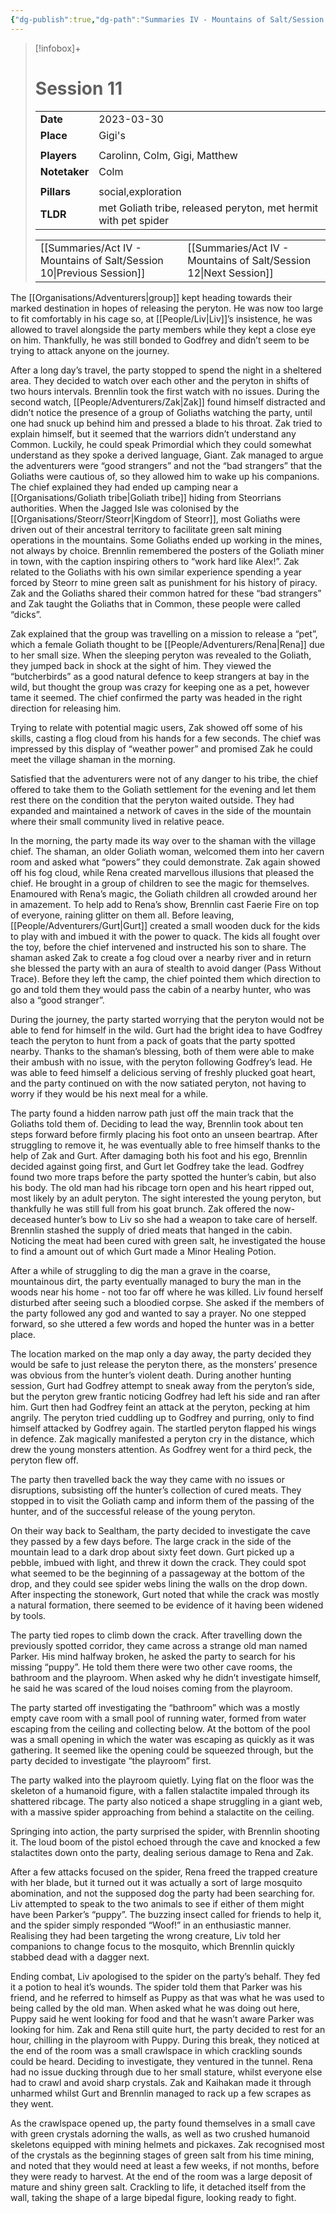 ```yaml
---
{"dg-publish":true,"dg-path":"Summaries IV - Mountains of Salt/Session 11.md","permalink":"/summaries-iv-mountains-of-salt/session-11/","tags":["session"]}
---
```


> [!infobox]+
> # Session 11
> 
> | | |
> | --- | --- |
> | **Date** | 2023-03-30 |
> | **Place** | Gigi's |
> | | | 
> | **Players** | Carolinn, Colm, Gigi, Matthew |
> | **Notetaker** | Colm |
> | | | 
> | **Pillars** | social,exploration | 
> | **TLDR** | met Goliath tribe, released peryton, met hermit with pet spider |
> 
> | | |
> | --- | --- |
> | [[Summaries/Act IV - Mountains of Salt/Session 10\|Previous Session]] | [[Summaries/Act IV - Mountains of Salt/Session 12\|Next Session]] |

The [[Organisations/Adventurers\|group]] kept heading towards their marked destination in hopes of releasing the peryton. He was now too large to fit comfortably in his cage so, at [[People/Liv\|Liv]]’s insistence, he was allowed to travel alongside the party members while they kept a close eye on him. Thankfully, he was still bonded to Godfrey and didn’t seem to be trying to attack anyone on the journey.

After a long day’s travel, the party stopped to spend the night in a sheltered area. They decided to watch over each other and the peryton in shifts of two hours intervals. Brennlin took the first watch with no issues. During the second watch, [[People/Adventurers/Zak\|Zak]] found himself distracted and didn’t notice the presence of a group of Goliaths watching the party, until one had snuck up behind him and pressed a blade to his throat. Zak tried to explain himself, but it seemed that the warriors didn’t understand any Common. Luckily, he could speak Primordial which they could somewhat understand as they spoke a derived language, Giant. Zak managed to argue the adventurers were “good strangers” and not the “bad strangers” that the Goliaths were cautious of, so they allowed him to wake up his companions. The chief explained they had ended up camping near a [[Organisations/Goliath tribe\|Goliath tribe]] hiding from Steorrians authorities. When the Jagged Isle was colonised by the [[Organisations/Steorr/Steorr\|Kingdom of Steorr]], most Goliaths were driven out of their ancestral territory to facilitate green salt mining operations in the mountains. Some Goliaths ended up working in the mines, not always by choice. Brennlin remembered the posters of the Goliath miner in town, with the caption inspiring others to “work hard like Alex!”. Zak related to the Goliaths with his own similar experience spending a year forced by Steorr to mine green salt as punishment for his history of piracy. Zak and the Goliaths shared their common hatred for these “bad strangers” and Zak taught the Goliaths that in Common, these people were called “dicks”.

Zak explained that the group was travelling on a mission to release a “pet”, which a female Goliath thought to be [[People/Adventurers/Rena\|Rena]] due to her small size. When the sleeping peryton was revealed to the Goliath, they jumped back in shock at the sight of him. They viewed the “butcherbirds” as a good natural defence to keep strangers at bay in the wild, but thought the group was crazy for keeping one as a pet, however tame it seemed. The chief confirmed the party was headed in the right direction for releasing him.

Trying to relate with potential magic users, Zak showed off some of his skills, casting a flog cloud from his hands for a few seconds. The chief was impressed by this display of “weather power” and promised Zak he could meet the village shaman in the morning.

Satisfied that the adventurers were not of any danger to his tribe, the chief offered to take them to the Goliath settlement for the evening and let them rest there on the condition that the peryton waited outside. They had expanded and maintained a network of caves in the side of the mountain where their small community lived in relative peace.

In the morning, the party made its way over to the shaman with the village chief. The shaman, an older Goliath woman, welcomed them into her cavern room and asked what “powers” they could demonstrate. Zak again showed off his fog cloud, while Rena created marvellous illusions that pleased the chief. He brought in a group of children to see the magic for themselves. Enamoured with Rena’s magic, the Goliath children all crowded around her in amazement. To help add to Rena’s show, Brennlin cast Faerie Fire on top of everyone, raining glitter on them all. Before leaving, [[People/Adventurers/Gurt\|Gurt]] created a small wooden duck for the kids to play with and imbued it with the power to quack. The kids all fought over the toy, before the chief intervened and instructed his son to share. The shaman asked Zak to create a fog cloud over a nearby river and in return she blessed the party with an aura of stealth to avoid danger (Pass Without Trace). Before they left the camp, the chief pointed them which direction to go and told them they would pass the cabin of a nearby hunter, who was also a “good stranger”.

During the journey, the party started worrying that the peryton would not be able to fend for himself in the wild. Gurt had the bright idea to have Godfrey teach the peryton to hunt from a pack of goats that the party spotted nearby. Thanks to the shaman’s blessing, both of them were able to make their ambush with no issue, with the peryton following Godfrey’s lead. He was able to feed himself a delicious serving of freshly plucked goat heart, and the party continued on with the now satiated peryton, not having to worry if they would be his next meal for a while.

The party found a hidden narrow path just off the main track that the Goliaths told them of. Deciding to lead the way, Brennlin took about ten steps forward before firmly placing his foot onto an unseen beartrap. After struggling to remove it, he was eventually able to free himself thanks to the help of Zak and Gurt. After damaging both his foot and his ego, Brennlin decided against going first, and Gurt let Godfrey take the lead. Godfrey found two more traps before the party spotted the hunter’s cabin, but also his body. The old man had his ribcage torn open and his heart ripped out, most likely by an adult peryton. The sight interested the young peryton, but thankfully he was still full from his goat brunch. Zak offered the now-deceased hunter’s bow to Liv so she had a weapon to take care of herself. Brennlin stashed the supply of dried meats that hanged in the cabin. Noticing the meat had been cured with green salt, he investigated the house to find a amount out of which Gurt made a Minor Healing Potion.

After a while of struggling to dig the man a grave in the coarse, mountainous dirt, the party eventually managed to bury the man in the woods near his home - not too far off where he was killed. Liv found herself disturbed after seeing such a bloodied corpse. She asked if the members of the party followed any god and wanted to say a prayer. No one stepped forward, so she uttered a few words and hoped the hunter was in a better place.

The location marked on the map only a day away, the party decided they would be safe to just release the peryton there, as the monsters’ presence was obvious from the hunter’s violent death. During another hunting session, Gurt had Godfrey attempt to sneak away from the peryton’s side, but the peryton grew frantic noticing Godfrey had left his side and ran after him. Gurt then had Godfrey feint an attack at the peryton, pecking at him angrily. The peryton tried cuddling up to Godfrey and purring, only to find himself attacked by Godfrey again. The startled peryton flapped his wings in defence. Zak magically manifested a peryton cry in the distance, which drew the young monsters attention. As Godfrey went for a third peck, the peryton flew off.

The party then travelled back the way they came with no issues or disruptions, subsisting off the hunter’s collection of cured meats. They stopped in to visit the Goliath camp and inform them of the passing of the hunter, and of the successful release of the young peryton.

On their way back to Sealtham, the party decided to investigate the cave they passed by a few days before. The large crack in the side of the mountain lead to a dark drop about sixty feet down. Gurt picked up a pebble, imbued with light, and threw it down the crack. They could spot what seemed to be the beginning of a passageway at the bottom of the drop, and they could see spider webs lining the walls on the drop down. After inspecting the stonework, Gurt noted that while the crack was mostly a natural formation, there seemed to be evidence of it having been widened by tools.

The party tied ropes to climb down the crack. After travelling down the previously spotted corridor, they came across a strange old man named Parker. His mind halfway broken, he asked the party to search for his missing “puppy”. He told them there were two other cave rooms, the bathroom and the playroom. When asked why he didn’t investigate himself, he said he was scared of the loud noises coming from the playroom.

The party started off investigating the “bathroom” which was a mostly empty cave room with a small pool of running water, formed from water escaping from the ceiling and collecting below. At the bottom of the pool was a small opening in which the water was escaping as quickly as it was gathering. It seemed like the opening could be squeezed through, but the party decided to investigate “the playroom” first.

The party walked into the playroom quietly. Lying flat on the floor was the skeleton of a humanoid figure, with a fallen stalactite impaled through its shattered ribcage. The party also noticed a shape struggling in a giant web, with a massive spider approaching from behind a stalactite on the ceiling.

Springing into action, the party surprised the spider, with Brennlin shooting it. The loud boom of the pistol echoed through the cave and knocked a few stalactites down onto the party, dealing serious damage to Rena and Zak.

After a few attacks focused on the spider, Rena freed the trapped creature with her blade, but it turned out it was actually a sort of large mosquito abomination, and not the supposed dog the party had been searching for. Liv attempted to speak to the two animals to see if either of them might have been Parker’s “puppy”. The buzzing insect called for friends to help it, and the spider simply responded “Woof!” in an enthusiastic manner. Realising they had been targeting the wrong creature, Liv told her companions to change focus to the mosquito, which Brennlin quickly stabbed dead with a dagger next.

Ending combat, Liv apologised to the spider on the party’s behalf. They fed it a potion to heal it’s wounds. The spider told them that Parker was his friend, and he referred to himself as Puppy as that was what he was used to being called by the old man. When asked what he was doing out here, Puppy said he went looking for food and that he wasn’t aware Parker was looking for him. Zak and Rena still quite hurt, the party decided to rest for an hour, chilling in the playroom with Puppy. During this break, they noticed at the end of the room was a small crawlspace in which crackling sounds could be heard. Deciding to investigate, they ventured in the tunnel. Rena had no issue ducking through due to her small stature, whilst everyone else had to crawl and avoid sharp crystals. Zak and Kaihakan made it through unharmed whilst Gurt and Brennlin managed to rack up a few scrapes as they went.

As the crawlspace opened up, the party found themselves in a small cave with green crystals adorning the walls, as well as two crushed humanoid skeletons equipped with mining helmets and pickaxes. Zak recognised most of the crystals as the beginning stages of green salt from his time mining, and noted that they would need at least a few weeks, if not months, before they were ready to harvest. At the end of the room was a large deposit of mature and shiny green salt. Crackling to life, it detached itself from the wall, taking the shape of a large bipedal figure, looking ready to fight.
